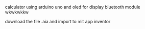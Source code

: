calculator using arduino uno and oled for display bluetooth module wkwkwkkw

download the file .aia and import to mit app inventor
